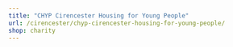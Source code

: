 ```yaml
---
title: "CHYP Cirencester Housing for Young People"
url: /cirencester/chyp-cirencester-housing-for-young-people/
shop: charity
---
```

